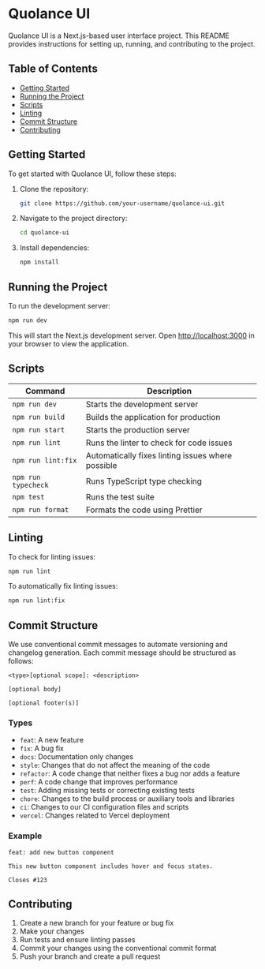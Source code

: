 # Quolance UI

Quolance UI is a Next.js-based user interface project. This README provides instructions for setting up, running, and contributing to the project.

## Table of Contents

- [Getting Started](#getting-started)
- [Running the Project](#running-the-project)
- [Scripts](#scripts)
- [Linting](#linting)
- [Commit Structure](#commit-structure)
- [Contributing](#contributing)


## Getting Started

To get started with Quolance UI, follow these steps:

1. Clone the repository:
   ```sh
   git clone https://github.com/your-username/quolance-ui.git
   ```

2. Navigate to the project directory:
   ```sh
   cd quolance-ui
   ```

3. Install dependencies:
   ```sh
   npm install
   ```

## Running the Project

To run the development server:

```sh
npm run dev
```

This will start the Next.js development server. Open [http://localhost:3000](http://localhost:3000) in your browser to view the application.

## Scripts

| Command | Description |
|---------|-------------|
| `npm run dev` | Starts the development server |
| `npm run build` | Builds the application for production |
| `npm run start` | Starts the production server |
| `npm run lint` | Runs the linter to check for code issues |
| `npm run lint:fix` | Automatically fixes linting issues where possible |
| `npm run typecheck` | Runs TypeScript type checking |
| `npm test` | Runs the test suite |
| `npm run format` | Formats the code using Prettier |

## Linting

To check for linting issues:

```sh
npm run lint
```

To automatically fix linting issues:

```sh
npm run lint:fix
```

## Commit Structure

We use conventional commit messages to automate versioning and changelog generation. Each commit message should be structured as follows:

```
<type>[optional scope]: <description>

[optional body]

[optional footer(s)]
```

### Types

- `feat`: A new feature
- `fix`: A bug fix
- `docs`: Documentation only changes
- `style`: Changes that do not affect the meaning of the code
- `refactor`: A code change that neither fixes a bug nor adds a feature
- `perf`: A code change that improves performance
- `test`: Adding missing tests or correcting existing tests
- `chore`: Changes to the build process or auxiliary tools and libraries
- `ci`: Changes to our CI configuration files and scripts
- `vercel`: Changes related to Vercel deployment

### Example

```
feat: add new button component

This new button component includes hover and focus states.

Closes #123
```

## Contributing

1. Create a new branch for your feature or bug fix
2. Make your changes
3. Run tests and ensure linting passes
4. Commit your changes using the conventional commit format
5. Push your branch and create a pull request


